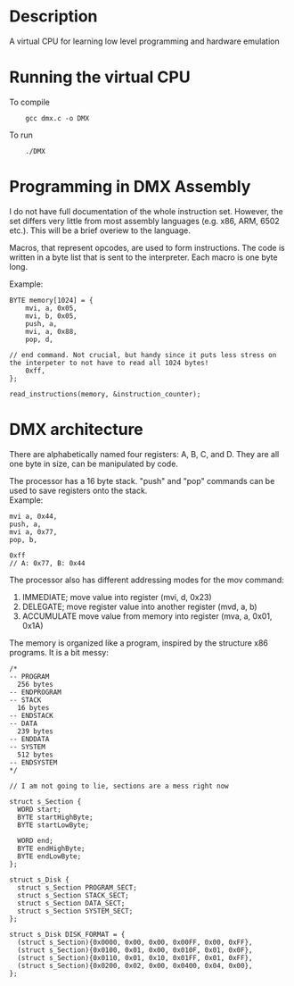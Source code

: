 # Description
A virtual CPU for learning low level programming and hardware emulation

# Running the virtual CPU
To compile

        gcc dmx.c -o DMX

To run

        ./DMX

# Programming in DMX Assembly
I do not have full documentation of the whole instruction set.
However, the set differs very little from most assembly languages (e.g. x86, ARM, 6502 etc.).
This will be a brief overiew to the language.

Macros, that represent opcodes, are used to form instructions.
The code is written in a byte list that is sent to the interpreter.
Each macro is one byte long.  

Example:

    BYTE memory[1024] = {
        mvi, a, 0x05,
        mvi, b, 0x05,
        push, a,
        mvi, a, 0x88,
        pop, d,

    // end command. Not crucial, but handy since it puts less stress on the interpeter to not have to read all 1024 bytes!
        0xff, 
    };

    read_instructions(memory, &instruction_counter);


# DMX architecture 
There are alphabetically named four registers: A, B, C, and D.
They are all one byte in size, can be manipulated by code.  

The processor has a 16 byte stack. "push" and "pop" commands can be used to save registers onto the stack.  
Example:

    mvi a, 0x44, 
    push, a,
    mvi a, 0x77,
    pop, b,

    0xff
    // A: 0x77, B: 0x44

The processor also has different addressing modes for the mov command:  
1. IMMEDIATE; move value into register (mvi, d, 0x23)
2. DELEGATE; move register value into another register (mvd, a, b)
3. ACCUMULATE move value from memory into register (mva, a, 0x01, 0x1A)


The memory is organized like a program, inspired by the structure x86 programs. It is a bit messy:

    /*
    -- PROGRAM
      256 bytes
    -- ENDPROGRAM
    -- STACK
      16 bytes
    -- ENDSTACK
    -- DATA
      239 bytes
    -- ENDDATA
    -- SYSTEM
      512 bytes
    -- ENDSYSTEM
    */

    // I am not going to lie, sections are a mess right now

    struct s_Section {
      WORD start;
      BYTE startHighByte;
      BYTE startLowByte;
    
      WORD end;
      BYTE endHighByte;
      BYTE endLowByte;
    };
    
    struct s_Disk {
      struct s_Section PROGRAM_SECT; 
      struct s_Section STACK_SECT;   
      struct s_Section DATA_SECT;   
      struct s_Section SYSTEM_SECT; 
    };
    
    struct s_Disk DISK_FORMAT = {
      (struct s_Section){0x0000, 0x00, 0x00, 0x00FF, 0x00, 0xFF},
      (struct s_Section){0x0100, 0x01, 0x00, 0x010F, 0x01, 0x0F},
      (struct s_Section){0x0110, 0x01, 0x10, 0x01FF, 0x01, 0xFF},
      (struct s_Section){0x0200, 0x02, 0x00, 0x0400, 0x04, 0x00},
    };

